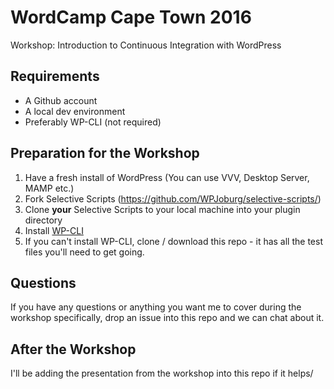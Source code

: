 # WordCamp Cape Town 2016 

Workshop: Introduction to Continuous Integration with WordPress

## Requirements

+ A Github account
+ A local dev environment
+ Preferably WP-CLI (not required)

## Preparation for the Workshop

1. Have a fresh install of WordPress (You can use VVV, Desktop Server, MAMP etc.)
2. Fork Selective Scripts (https://github.com/WPJoburg/selective-scripts/)
3. Clone __your__ Selective Scripts to your local machine into your plugin directory
4. Install [WP-CLI](http://wp-cli.org/#install)
5. If you can't install WP-CLI, clone / download this repo - it has all the test files you'll need to get going.

## Questions

If you have any questions or anything you want me to cover during the workshop specifically, drop an issue into this repo and we can chat about it.

## After the Workshop

I'll be adding the presentation from the workshop into this repo if it helps/